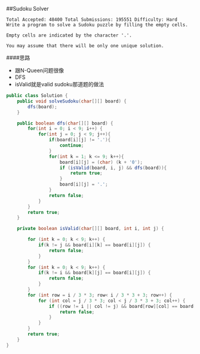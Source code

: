 ##Sudoku Solver

	Total Accepted: 48400 Total Submissions: 195551 Difficulty: Hard
	Write a program to solve a Sudoku puzzle by filling the empty cells.

	Empty cells are indicated by the character '.'.

	You may assume that there will be only one unique solution.

####思路
- 跟N-Queen问题很像
- DFS
- isValid就是valid sudoku那道题的做法

```java
public class Solution {
    public void solveSudoku(char[][] board) {
        dfs(board);
    }

    public boolean dfs(char[][] board) {
        for(int i = 0; i < 9; i++) {
            for(int j = 0; j < 9; j++){
                if(board[i][j] != '.'){
                    continue;
                }
                for(int k = 1; k <= 9; k++){
                    board[i][j] = (char) (k + '0');
                    if (isValid(board, i, j) && dfs(board)){
                        return true;
                    }
                    board[i][j] = '.';
                }
                return false;
            }
        }
        return true;
    }

    private boolean isValid(char[][] board, int i, int j) {

        for (int k = 0; k < 9; k++) {
            if(k != j && board[i][k] == board[i][j]) {
                return false;
            }
        }
        for (int k = 0; k < 9; k++) {
            if(k != i && board[k][j] == board[i][j]) {
                return false;
            }
        }
        for (int row = i / 3 * 3; row< i / 3 * 3 + 3; row++) {
            for (int col = j / 3 * 3; col < j / 3 * 3 + 3; col++) {
                if ((row != i || col != j) && board[row][col] == board[i][j]) {
                    return false;
                }
            }
        }
        return true;
    }
}
```
